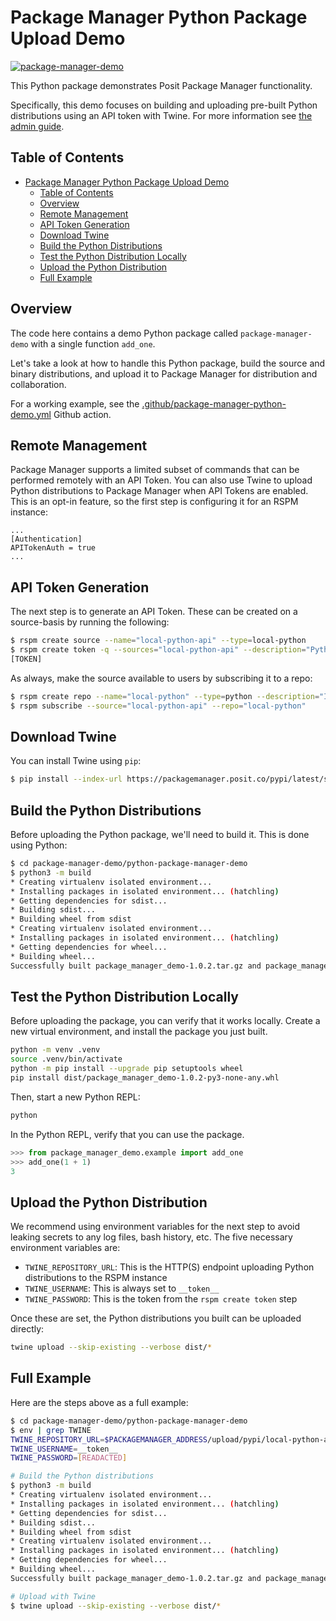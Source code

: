 # Package Manager Python Package Upload Demo

[![package-manager-demo](https://github.com/rstudio/package-manager-demo/actions/workflows/package-manager-python-demo.yml/badge.svg)](https://github.com/rstudio/package-manager-demo/actions/workflows/package-manager-python-demo.yml)

This Python package demonstrates Posit Package Manager functionality.

Specifically, this demo focuses on building and uploading pre-built Python distributions using an API token with Twine. For more information see [the admin guide](https://docs.posit.co/rspm/admin/getting-started/configuration/#quickstart-local-python).

## Table of Contents

- [Package Manager Python Package Upload Demo](#package-manager-python-package-upload-demo)
  - [Table of Contents](#table-of-contents)
  - [Overview](#overview)
  - [Remote Management](#remote-management)
  - [API Token Generation](#api-token-generation)
  - [Download Twine](#download-twine)
  - [Build the Python Distributions](#build-the-python-distributions)
  - [Test the Python Distribution Locally](#test-the-python-distribution-locally)
  - [Upload the Python Distribution](#upload-the-python-distribution)
  - [Full Example](#full-example)

## Overview

The code here contains a demo Python package called `package-manager-demo` with a single function `add_one`.

Let's take a look at how to handle this Python package, build the source and binary distributions, and upload it to
Package Manager for distribution and collaboration.

For a working example, see the [.github/package-manager-python-demo.yml](.github/workflows/package-manager-python-demo.yml) Github action.


## Remote Management

Package Manager supports a limited subset of commands that can be performed remotely with an API Token. You can also use
Twine to upload Python distributions to Package Manager when API Tokens are enabled. This is an
opt-in feature, so the first step is configuring it for an RSPM instance:

```gcfg
...
[Authentication]
APITokenAuth = true
...
```

## API Token Generation

The next step is to generate an API Token. These can be created on a source-basis by running the following:

```bash
$ rspm create source --name="local-python-api" --type=local-python
$ rspm create token -q --sources="local-python-api" --description="Python source that contains remotely uploaded packages"
[TOKEN]
```

As always, make the source available to users by subscribing it to a repo: 
```bash
$ rspm create repo --name="local-python" --type=python --description="Internal Python Packages"
$ rspm subscribe --source="local-python-api" --repo="local-python"
```

## Download Twine

You can install Twine using `pip`:

```bash
$ pip install --index-url https://packagemanager.posit.co/pypi/latest/simple twine 
```

## Build the Python Distributions

Before uploading the Python package, we'll need to build it. This is done using Python:

```bash
$ cd package-manager-demo/python-package-manager-demo
$ python3 -m build
* Creating virtualenv isolated environment...
* Installing packages in isolated environment... (hatchling)
* Getting dependencies for sdist...
* Building sdist...
* Building wheel from sdist
* Creating virtualenv isolated environment...
* Installing packages in isolated environment... (hatchling)
* Getting dependencies for wheel...
* Building wheel...
Successfully built package_manager_demo-1.0.2.tar.gz and package_manager_demo-1.0.2-py3-none-any.whl
```

## Test the Python Distribution Locally

Before uploading the package, you can verify that it works locally. Create a new virtual environment, and install the package you just built.

```bash
python -m venv .venv
source .venv/bin/activate
python -m pip install --upgrade pip setuptools wheel
pip install dist/package_manager_demo-1.0.2-py3-none-any.whl
```

Then, start a new Python REPL:

```bash
python
``` 

In the Python REPL, verify that you can use the package.

```python
>>> from package_manager_demo.example import add_one
>>> add_one(1 + 1)
3
```

## Upload the Python Distribution

We recommend using environment variables for the next step to avoid leaking secrets to
any log files, bash history, etc. The five necessary environment variables are:

- `TWINE_REPOSITORY_URL`: This is the HTTP(S) endpoint uploading Python distributions to the RSPM instance
- `TWINE_USERNAME`: This is always set to `__token__`
- `TWINE_PASSWORD`: This is the token from the `rspm create token` step

Once these are set, the Python distributions you built can be uploaded directly:

```bash
twine upload --skip-existing --verbose dist/*
```

## Full Example

Here are the steps above as a full example:

```bash
$ cd package-manager-demo/python-package-manager-demo
$ env | grep TWINE
TWINE_REPOSITORY_URL=$PACKAGEMANAGER_ADDRESS/upload/pypi/local-python-api
TWINE_USERNAME=__token__
TWINE_PASSWORD=[READACTED]

# Build the Python distributions
$ python3 -m build
* Creating virtualenv isolated environment...
* Installing packages in isolated environment... (hatchling)
* Getting dependencies for sdist...
* Building sdist...
* Building wheel from sdist
* Creating virtualenv isolated environment...
* Installing packages in isolated environment... (hatchling)
* Getting dependencies for wheel...
* Building wheel...
Successfully built package_manager_demo-1.0.2.tar.gz and package_manager_demo-1.0.2-py3-none-any.whl

# Upload with Twine
$ twine upload --skip-existing --verbose dist/*
```
